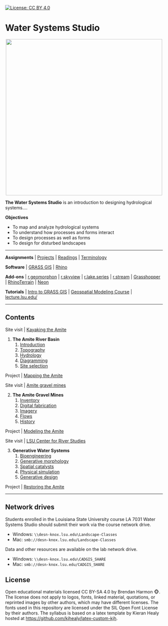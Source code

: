 [![License: CC BY 4.0](https://img.shields.io/badge/License-CC%20BY%204.0-lightgrey.svg)](https://creativecommons.org/licenses/by/4.0/)

# Water Systems Studio

<p align="center"><img src="images/" height="500"></p>

**The Water Systems Studio** is an introduction to
designing hydrological systems....

**Objectives**
* To map and analyze hydrological systems
* To understand how processes and forms interact
* To design processes as well as forms
* To design for disturbed landscapes

---

**Assignments** | [Projects](projects.md) | [Readings](readings.md) | [Terminology](terminology.md)

**Software** | [GRASS GIS](https://grass.osgeo.org) |
[Rhino](https://www.rhino3d.com/)

**Add-ons** |
[r.geomorphon](https://grass.osgeo.org/grass72/manuals/addons/r.geomorphon.html) |
[r.skyview](https://grass.osgeo.org/grass72/manuals/addons/r.skyview.html) |
[r.lake.series](https://grass.osgeo.org/grass72/manuals/addons/r.lake.series.html) |
[r.stream](https://grasswiki.osgeo.org/wiki/R.stream.*_modules) |
[Grasshopper](http://www.grasshopper3d.com/) |
[RhinoTerrain](http://www.rhinoterrain.com/en/home.html) |
[Neon](http://v5.rhino3d.com/group/neon)

**Tutorials** |
[Intro to GRASS GIS](http://ncsu-geoforall-lab.github.io/grass-intro-workshop/) |
[Geospatial Modeling Course](https://github.com/baharmon/geospatial-modeling-course) |
[lecture.lsu.edu/](https://lecture.lsu.edu/)

---

## Contents

Site visit | [Kayaking the Amite](projects.md#kayaking-the-amite)

1. **The Amite River Basin**
    1. [Introduction](.md)
    1. [Topography](.md)
    1. [Hydrology](.md)
    1. [Diagramming](.md)
    1. [Site selection](.md)

Project | [Mapping the Amite](projects.md#mapping-the-amite)

Site visit | [Amite gravel mines](projects.md#amite-gravel-mines)

2. **The Amite Gravel Mines**
    1. [Inventory](.md)
    1. [Digital fabrication](.md)
    1. [Imagery](.md)
    1. [Flows](.md)
    1. [History](.md)

Project | [Modeling the Amite](projects.md#modeling-the-amite)

Site visit | [LSU Center for River Studies](projects.md#lsu-center-for-river-studies)

3. **Generative Water Systems**
    1. [Bioengineering](bioengineering.md)
    1. [Generative morphology](.md)
    1. [Spatial catalysts](.md)
    1. [Physical simulation](.md)
    1. [Generative design](.md)

Project | [Restoring the Amite](projects.md#restoring-amite)

---

## Network drives
Students enrolled in the Louisiana State University course
LA 7031 Water Systems Studio
should submit their work via the course network drive.
* Windows: `\\desn-knox.lsu.edu\Landscape-Classes`
* Mac: `smb://desn-knox.lsu.edu/Landscape-Classes`

Data and other resources are available on the lab network drive.
* Windows: `\\desn-knox.lsu.edu\CADGIS_SHARE`
* Mac: `smb://desn-knox.lsu.edu/CADGIS_SHARE`


## License
Open educational materials licensed CC BY-SA 4.0
by Brendan Harmon :monkey_face:.
The license does not apply to logos, fonts, linked material, quotations, or
reprinted images by other authors, which may have different licenses.
The fonts used in this repository are licensed under the SIL Open Font License
by their authors. The syllabus is based on a latex template by Kieran Healy
hosted at https://github.com/kjhealy/latex-custom-kjh.
